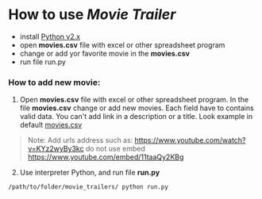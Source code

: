# How to use _Movie Trailer_

- install [Python v2.x](https://www.python.org/downloads/)
- open **movies.csv** file with excel or other spreadsheet program
- change or add yor favorite movie in the **movies.csv**
- run file run.py


### How to add new movie:


1. Open **movies.csv** file with excel or other spreadsheet program. 
In the file **movies.csv** change or add new movies. Each field have to contains valid data. 
You can't add link in a description or a title. Look example in default [movies.csv](../data/movies.csv)

> Note: Add urls address such as: https://www.youtube.com/watch?v=KYz2wyBy3kc 
 do not use embed https://www.youtube.com/embed/11taaQy2KBg

2. Use interpreter Python, and run file **run.py**

```
/path/to/folder/movie_trailers/ python run.py
```
